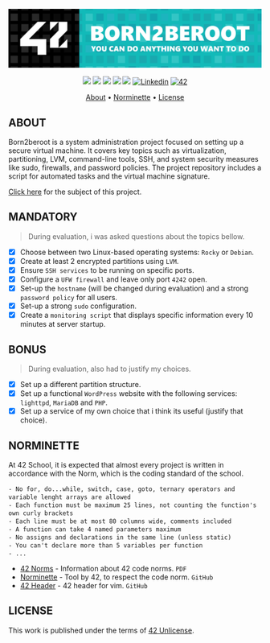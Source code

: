 <p align="center">
  <img src="https://github.com/jotavare/jotavare/blob/main/42/banner/new/42_born2beroot_banner_new.png">
</p>

<p align="center">
	<img src="https://img.shields.io/badge/status-finished-success?color=%2312bab9&style=flat-square" />
	<img src="https://img.shields.io/badge/evaluated-21%20%2F%2012%20%2F%202022-success?color=%2312bab9&style=flat-square" />
	<img src="https://img.shields.io/badge/score-125%20%2F%20100-success?color=%2312bab9&style=flat-square" />
	<img src="https://img.shields.io/github/languages/top/jotavare/born2beroot?color=%2312bab9&style=flat-square" />
	<img src="https://img.shields.io/github/last-commit/jotavare/born2beroot?color=%2312bab9&style=flat-square" />
	<a href='https://www.linkedin.com/in/joaoptoliveira' target="_blank"><img alt='Linkedin' src='https://img.shields.io/badge/LinkedIn-100000?style=flat-square&logo=Linkedin&logoColor=white&labelColor=0A66C2&color=0A66C2'/></a>
	<a href='https://profile.intra.42.fr/users/jotavare' target="_blank"><img alt='42' src='https://img.shields.io/badge/Porto-100000?style=flat-square&logo=42&logoColor=white&labelColor=000000&color=000000'/></a>
</p>

<p align="center">
	<a href="#about">About</a> •
	<a href="#norminette">Norminette</a> •
	<a href="#license">License</a>
</p>

## ABOUT
Born2beroot is a system administration project focused on setting up a secure virtual machine. It covers key topics such as virtualization, partitioning, LVM, command-line tools, SSH, and system security measures like sudo, firewalls, and password policies. The project repository includes a script for automated tasks and the virtual machine signature.

<a href="https://github.com/jotavare/born2beroot/blob/master/subject/en_subject_born2beroot.pdf">Click here</a> for the subject of this project.

## MANDATORY
> During evaluation, i was asked questions about the topics bellow.
- [x] Choose between two Linux-based operating systems: `Rocky` or `Debian`.
- [x] Create at least 2 encrypted partitions using `LVM`.
- [x] Ensure `SSH services` to be running on specific ports.
- [x] Configure a `UFW firewall` and leave only port `4242` open.
- [x] Set-up the `hostname` (will be changed during evaluation) and a strong `password policy` for all users.
- [x] Set-up a strong `sudo` configuration.
- [x] Create a `monitoring script` that displays specific information every 10 minutes at server startup.

## BONUS
> During evaluation, also had to justify my choices.
- [x] Set up a different partition structure.
- [x] Set up a functional `WordPress` website with the following services: `lighttpd`, `MariaDB` and `PHP`.
- [x] Set up a service of my own choice that i think its useful (justify that choice).

## NORMINETTE
At 42 School, it is expected that almost every project is written in accordance with the Norm, which is the coding standard of the school.

```
- No for, do...while, switch, case, goto, ternary operators and variable lenght arrays are allowed
- Each function must be maximum 25 lines, not counting the function's own curly brackets
- Each line must be at most 80 columns wide, comments included
- A function can take 4 named parameters maximum
- No assigns and declarations in the same line (unless static)
- You can't declare more than 5 variables per function
- ...
```

* [42 Norms](https://github.com/jotavare/jotavare/blob/main/42/pdf/en_norm.pdf) - Information about 42 code norms. `PDF`
* [Norminette](https://github.com/42School/norminette) - Tool by 42, to respect the code norm. `GitHub`
* [42 Header](https://github.com/42Paris/42header) - 42 header for vim. `GitHub`

## LICENSE
<p>
This work is published under the terms of <a href="https://github.com/jotavare/jotavare/blob/main/LICENSE">42 Unlicense</a>.
</p>
